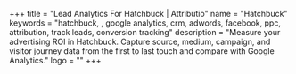 +++
title = "Lead Analytics For Hatchbuck | Attributio"
name = "Hatchbuck"
keywords = "hatchbuck, , google analytics, crm, adwords, facebook, ppc, attribution, track leads, conversion tracking"
description = "Measure your advertising ROI in Hatchbuck. Capture source, medium, campaign, and visitor journey data from the first to last touch and compare with Google Analytics."
logo = ""
+++
